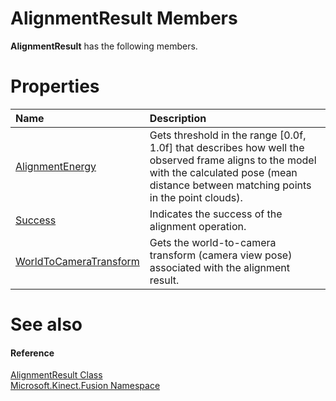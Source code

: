 AlignmentResult Members  
=======================  

**AlignmentResult** has the following members.  

<span id="publicpropertiesSection"></span>

Properties  
==========  

<table>
<colgroup>
<col width="30%" />
<col width="60%" />
</colgroup>
<thead>
<tr class="header">
<th align="left">Name</th>
<th align="left">Description</th>
</tr>
</thead>
<tbody>
<tr class="odd">
<td align="left"><a href="Properties/AlignmentEnergy_Property.md">AlignmentEnergy</a></td>
<td align="left">Gets threshold in the range [0.0f, 1.0f] that describes how well the observed frame aligns to the model with the calculated pose (mean distance between matching points in the point clouds).</td>
</tr>
<tr class="even">
<td align="left"><a href="Properties/Success_Property.md">Success</a></td>
<td align="left">Indicates the success of the alignment operation.</td>
</tr>
<tr class="odd">
<td align="left"><a href="Properties/WorldToCameraTransform.md">WorldToCameraTransform</a></td>
<td align="left">Gets the world-to-camera transform (camera view pose) associated with the alignment result.</td>
</tr>
</tbody>
</table>

<span id="ID4EK"></span>

See also  
========  

<span id="ID4EM"></span>
#### Reference  

[AlignmentResult Class](../AlignmentResult_Class.md)  
 [Microsoft.Kinect.Fusion Namespace](../../Kinect.Fusion.md)  



<!--Please do not edit the data in the comment block below.-->
<!--
TOCTitle : AlignmentResult Members
RLTitle : AlignmentResult Members
KeywordF : Microsoft.Kinect.Fusion.AlignmentResult
KeywordF : AlignmentResult
KeywordK : AlignmentResult class
KeywordK : AlignmentResult class, all members
KeywordK : Microsoft.Kinect.Fusion.AlignmentResult class
HelpPriority : 1
KeywordA : AllMembers.T:Microsoft.Kinect.Fusion.AlignmentResult
AssetID : AllMembers.T:Microsoft.Kinect.Fusion.AlignmentResult
Locale : en-us
CommunityContent : 1
TargetOS : Windows
TopicType : kbSyntax
DocSet : K4Wv2
ProjType : K4Wv2Proj
Technology : Kinect for Windows
Product : Kinect for Windows SDK v2
productversion : 20
-->
